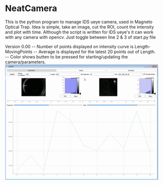 # NeatCamera
This is the python program to manage IDS ueye camera, used in Magneto Optical 
Trap. Idea is simple, take an image, cut the ROI, count the intensity and plot with time.
Although the script is written for IDS ueye's it can work with any camera with opencv.
Just toggle between line 2 & 3 of start.py file


Version 0.00
-- Number of points displayed on intensity curve is Length-MovingPoints
-- Average is displayed for the latest 20 points out of Length.
-- Color shows butten to be pressed for starting/updating the camera/parameters.
![](NeATCamera.gif)
